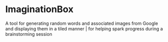 ImaginationBox
==============

A tool for generating random words and associated images from Google and displaying them in a tiled manner | for helping spark progress during a brainstorming session
